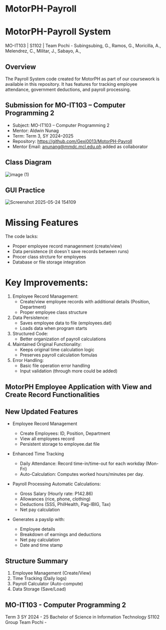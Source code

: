 # MotorPH-Payroll

# MotorPH-Payroll System
MO-IT103 | S1102 | Team Pochi - Subingsubing, G., Ramos, G., Moricilla, A., Melendrez, C., Militar, J., Sabayo, A., 

## Overview  
The Payroll System code created for MotorPH as part of our coursework is available in this repository.
It has features for tracking employee attendance, government deductions, and payroll processing.

## Submission for MO-IT103 – Computer Programming 2

- Subject: MO-IT103 – Computer Programming 2  
- Mentor: Aldwin Nunag  
- Term: Term 3, SY 2024–2025   
- Repository: https://github.com/Gexi0013/MotorPH-Payroll
- Mentor Email: anunang@mmdc.mcl.edu.ph added as collaborator  

## Class Diagram


![image (1)](https://github.com/user-attachments/assets/94731670-24d5-4d55-b836-18b3aa26bc1e)




## GUI Practice
![Screenshot 2025-05-24 154109](https://github.com/user-attachments/assets/22912a46-2623-4954-933d-f8463541e008)




# Missing Features
The code lacks:
  - Proper employee record managenment (create/view)
  - Data persistence (it doesn`t save records between runs)
  - Procer class strcture for employees
  - Database or file storage integration

# Key Improvements:
  1. Employee Record Management:
     - Create/view employee records with additional details (Position, Department)
     - Proper employee class structure
  2. Data Persistence:
     - Saves employee data to file (employees.dat)
     - Loads data when program starts
  3. Structured Code:
     - Better organization of payroll calculations
  4. Maintained Original Functionality:
     - Keeps original time calculation logic
     - Preserves payroll calculation fomulas
  5. Error Handling:
     - Basic file operation error handling
     - Input validation (through more could be added)

## MotorPH Employee Application with View and Create Record Functionalities

## New Updated Features

* Employee Record Management
  - Create Employees: ID, Position, Department
  - View all employees record
  - Persistent storage to employee.dat file

* Enhanced Time Tracking
  - Daily Attendance: Record time-in/time-out for each workday (Mon-Fri)
  - Auto-Calculation: Computes worked hours/minutes per day.
    
* Payroll Processing
   Automatic Calculations:
    + Gross Salary (Hourly rate: P142.86)
    + Allowances (rice, phone, clothing)
    + Deductions (SSS, PhilHealth, Pag-IBIG, Tax)
    + Net pay calculation

* Generates a payslip with:
  - Employee details
  - Breakdown of earnings and deductions
  - Net pay calculation
  - Date and time stamp

## Structure Summary
  1. Employee Management   (Create/View)
  2. Time Tracking         (Daily logs)
  3. Payroll Calculator    (Auto-compute)
  4. Data Storage          (Save/Load)
  
## MO-IT103 - Computer Programming 2
Term 3  SY 2024 - 25  Bachelor of Science in Information Technology  S1102
Group Team Pochi - 


